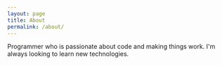 ```yaml
---
layout: page
title: About
permalink: /about/
---
```


Programmer who is passionate about code and making things work. I'm always looking to learn new technologies.
